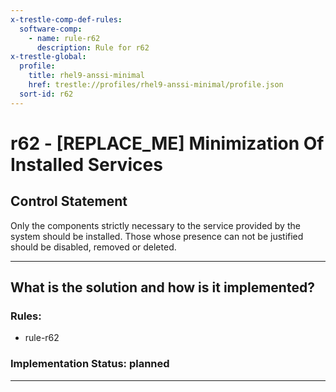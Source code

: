 ```yaml
---
x-trestle-comp-def-rules:
  software-comp:
    - name: rule-r62
      description: Rule for r62
x-trestle-global:
  profile:
    title: rhel9-anssi-minimal
    href: trestle://profiles/rhel9-anssi-minimal/profile.json
  sort-id: r62
---
```


# r62 - \[REPLACE_ME\] Minimization Of Installed Services

## Control Statement

Only the components strictly necessary to the service provided by the system should be installed. Those whose presence can not be justified should be disabled, removed or deleted.

______________________________________________________________________

## What is the solution and how is it implemented?

<!-- For implementation status enter one of: implemented, partial, planned, alternative, not-applicable -->

<!-- Note that the list of rules under ### Rules: is read-only and changes will not be captured after assembly to JSON -->

<!-- Add control implementation description here for control: r62 -->

### Rules:

  - rule-r62

### Implementation Status: planned

______________________________________________________________________
